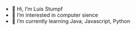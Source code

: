 - 👋 Hi, I’m Luis Stumpf
- 👀 I’m interested in computer sience
- 🌱 I’m currently learning Java, Javascript, Python


<!---
luis-stumpf/luis-stumpf is a ✨ special ✨ repository because its `README.md` (this file) appears on your GitHub profile.
You can click the Preview link to take a look at your changes.
--->
